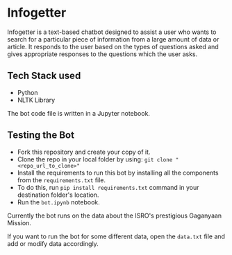 # Infogetter

Infogetter is a text-based chatbot designed to assist a user who wants to search for a particular piece of information from a large amount of data or article. It responds to the user based on the types of questions asked and gives appropriate responses to the questions which the user asks.

## Tech Stack used
* Python
* NLTK Library

The bot code file is written in a Jupyter notebook.

## Testing the Bot
* Fork this repository and create your copy of it.
* Clone the repo in your local folder by using: `git clone "<repo_url_to_clone>"`
* Install the requirements to run this bot by installing all the components from the `requirements.txt` file. 
* To do this, run `pip install requirements.txt` command in your destination folder's location.
* Run the `bot.ipynb` notebook. 

Currently the bot runs on the data about the ISRO's prestigious Gaganyaan Mission.

If you want to run the bot for some different data, open the `data.txt` file and add or modify data accordingly.
